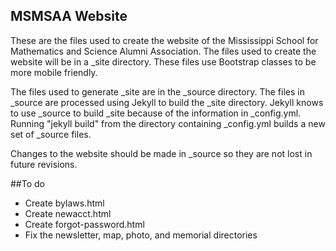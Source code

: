 MSMSAA Website
--------------

These are the files used to create the website of the Mississippi
School for Mathematics and Science Alumni Association.  The files used
to create the website will be in a \_site directory.  These files
use Bootstrap classes to be more mobile friendly.  

The files used to generate \_site are in the \_source directory.
The files in \_source are processed using Jekyll to build the \_site 
directory.  Jekyll knows to use \_source to build \_site because of
the information in \_config.yml.  Running "jekyll build" from the 
directory containing \_config.yml builds a new set of \_source files.

Changes to the website should be made in \_source so they are not lost
in future revisions.

##To do
* Create bylaws.html
* Create newacct.html
* Create forgot-password.html
* Fix the newsletter, map, photo, and memorial directories
